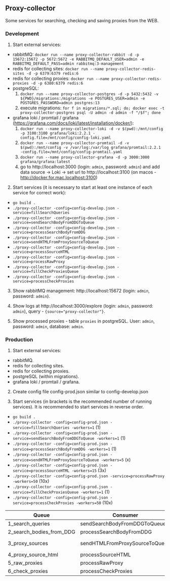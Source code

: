 ## Proxy-collector

Some services for searching, checking and saving proxies from the WEB.

### Development

1. Start external services:

- rabbitMQ:
  `docker run --name proxy-collector-rabbit -d -p 15672:15672 -p 5672:5672 -e RABBITMQ_DEFAULT_USER=admin -e RABBITMQ_DEFAULT_PASS=admin rabbitmq:3-management`
- redis for collecting sites:
  `docker run --name proxy-collector-redis-sites -d -p 6379:6379 redis:6`
- redis for collecting proxies:
  `docker run --name proxy-collector-redis-proxies -d -p 6380:6379 redis:6`
- postgreSQL:
    1. `docker run --name proxy-collector-postgres -d -p 5432:5432 -v ${PWD}/migrations:/migrations -e POSTGRES_USER=admin -e POSTGRES_PASSWORD=admin postgres:13`
    2. execute migrations:
       `for f in migrations/*.sql; do; docker exec -t proxy-collector-postgres psql -U admin -d admin -f "/$f"; done`
- grafana loki / promtail / grafana (https://grafana.com/docs/loki/latest/installation/docker/):
    1. `docker run --name proxy-collector-loki -d -v $(pwd):/mnt/config -p 3100:3100 grafana/loki:2.2.1 -config.file=/mnt/config/config-loki.yaml`
    2. `docker run --name proxy-collector-promtail -d -v $(pwd):/mnt/config -v /var/log:/var/log grafana/promtail:2.2.1 -config.file=/mnt/config/config-promtail.yaml`
    3. `docker run --name proxy-collector-grafana -d -p 3000:3000 grafana/grafana:latest`
    4. go to http://localhost:3000 (login: `admin`, password: `admin`) and add data source -> Loki -> set url
       to http://localhost:3100 (on macos - http://docker.for.mac.localhost:3100)

2. Start services (it is necessary to start at least one instance of each service for correct work):

- `go build .`
- `./proxy-collector -config=config-develop.json -service=fillSearchQueries`
- `./proxy-collector -config=config-develop.json -service=sendSearchBodyFromDDGToQueue`
- `./proxy-collector -config=config-develop.json -service=processSearchBodyFromDDG`
- `./proxy-collector -config=config-develop.json -service=sendHTMLFromProxySourceToQueue`
- `./proxy-collector -config=config-develop.json -service=processSourceHTML`
- `./proxy-collector -config=config-develop.json -service=processRawProxy`
- `./proxy-collector -config=config-develop.json -service=fillCheckProxiesQueue`
- `./proxy-collector -config=config-develop.json -service=processCheckProxies`

3. Show rabbitMQ management: http://localhost:15672 (login: `admin`, password: `admin`).

4. Show logs at http://localhost:3000/explore (login: `admin`, password: `admin`), query - `{source="proxy-collector"}`.

5. Show processed proxies - table `proxies` in postgreSQL. User: `admin`, password: `admin`, database: `admin`.

### Production

1. Start external services:

- rabbitMQ.
- redis for collecting sites.
- redis for collecting proxies.
- postgreSQL (within migrations).
- grafana loki / promtail / grafana.

2. Create config file config-prod.json similar to config-develop.json

3. Start services (in brackets is the recommended number of running services). It is recommended to start services in reverse order.

- `go build .`
- `./proxy-collector -config=config-prod.json -service=fillSearchQueries -workers=1` (1)
- `./proxy-collector -config=config-prod.json -service=sendSearchBodyFromDDGToQueue -workers=1` (1)
- `./proxy-collector -config=config-prod.json -service=processSearchBodyFromDDG -workers=1` (1)
- `./proxy-collector -config=config-prod.json -service=sendHTMLFromProxySourceToQueue -workers=5` (x)
- `./proxy-collector -config=config-prod.json -service=processSourceHTML -workers=15` (3x)
- `./proxy-collector -config=config-prod.json -service=processRawProxy -workers=50` (10x)
- `./proxy-collector -config=config-prod.json -service=fillCheckProxiesQueue -workers=1` (1)
- `./proxy-collector -config=config-prod.json -service=processCheckProxies -workers=50` (10x)

|Queue                   |Consumer                      |Publishers                                 |
|------------------------|------------------------------|-------------------------------------------|
|1_search_queries        |sendSearchBodyFromDDGToQueue  |fillSearchQueries                          |
|2_search_bodies_from_DDG|processSearchBodyFromDDG      |sendSearchBodyFromDDGToQueue               |
|3_proxy_sources         |sendHTMLFromProxySourceToQueue|processSearchBodyFromDDG, processSourceHTML|
|4_proxy_source_html     |processSourceHTML             |sendHTMLFromProxySourceToQueue             |
|5_raw_proxies           |processRawProxy               |processSourceHTML                          |
|6_check_proxies         |processCheckProxies           |fillCheckProxiesQueue                      |

